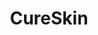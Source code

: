 ---
layout: startup_page
title: "CureSkin"
id: "cureskin.com"
permalink: "/cureskincureskin.com04202025/"
website: "https://cureskin.com/"
funding_round: "Series B"
funding_amount: "$20M"
investors: "Healthquad, JSW Ventures, Khosla Ventures, Sharrp Ventures"
about: "CureSkin is an AI-driven dermatology platform offering personalized skincare regimens through its app. It uses AI to analyze skin concerns based on millions of images, providing solutions for acne, hyperpigmentation, and hair loss. The platform has served over 1.5 million users, with a significant portion in Tier II and III regions."
markets: "Healthtech, AI, Beauty, Mobile Apps, Personal Health, Wellness"
hq: "Bengaluru, Karnataka, India"
founded_year: "2016"
linkedin: "https://www.linkedin.com/company/cureskin"
twitter: "https://twitter.com/cureskinapp"
instagram: ""
facebook: "https://www.facebook.com/cureskinapp/"
crunchbase: "https://www.crunchbase.com/organization/cureskin"
pitchbook: "https://pitchbook.com/profiles/company/184822-66"

# SEO Optimization
meta_title: "CureSkin - Series B Funding ($20M)"
meta_description: "CureSkin, CureSkin is an AI-driven dermatology platform offering personalized skincare regimens through its app. It uses AI to analyze skin concerns based on mi..."
meta_keywords: "CureSkin, Healthtech, AI, Beauty, Mobile Apps, Personal Health, Wellness, Series B funding"
canonical_url: "https://pkprojectstartups.github.io/projectstartups.com/cureskincureskin.com04202025/"
---